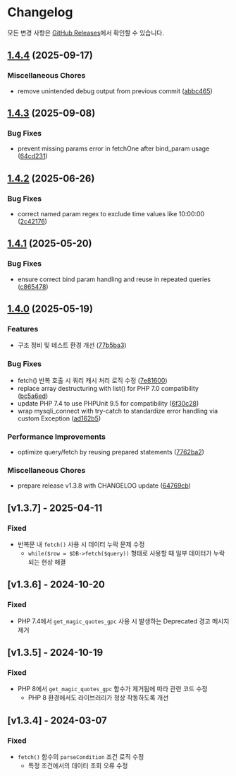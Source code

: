 # Changelog

모든 변경 사항은 [GitHub Releases](https://github.com/jonathanbak/mysqlilib/releases)에서 확인할 수 있습니다.

## [1.4.4](https://github.com/jonathanbak/mysqlilib/compare/v1.4.3...v1.4.4) (2025-09-17)


### Miscellaneous Chores

* remove unintended debug output from previous commit ([abbc465](https://github.com/jonathanbak/mysqlilib/commit/abbc465ba58faef1b7c6fbc18ab9d1ba2e91dbd4))

## [1.4.3](https://github.com/jonathanbak/mysqlilib/compare/v1.4.2...v1.4.3) (2025-09-08)


### Bug Fixes

* prevent missing params error in fetchOne after bind_param usage ([64cd231](https://github.com/jonathanbak/mysqlilib/commit/64cd231de4cb085d7aac32ad4cc755c020726b75))

## [1.4.2](https://github.com/jonathanbak/mysqlilib/compare/v1.4.1...v1.4.2) (2025-06-26)


### Bug Fixes

* correct named param regex to exclude time values like 10:00:00 ([2c42176](https://github.com/jonathanbak/mysqlilib/commit/2c421769765e32484d44e2c32e65bb5153b76d53))

## [1.4.1](https://github.com/jonathanbak/mysqlilib/compare/v1.4.0...v1.4.1) (2025-05-20)


### Bug Fixes

* ensure correct bind param handling and reuse in repeated queries ([c865478](https://github.com/jonathanbak/mysqlilib/commit/c865478651065ce74839bc5f9be1bfeefd40596d))

## [1.4.0](https://github.com/jonathanbak/mysqlilib/compare/v1.3.7...v1.4.0) (2025-05-19)


### Features

* 구조 정비 및 테스트 환경 개선 ([77b5ba3](https://github.com/jonathanbak/mysqlilib/commit/77b5ba3125b0fcbcab0669ea6c09fa83ad3a12d2))


### Bug Fixes

* fetch() 반복 호출 시 쿼리 캐시 처리 로직 수정 ([7e81600](https://github.com/jonathanbak/mysqlilib/commit/7e81600eec07d98a549e76f89612e3a0ede3eede))
* replace array destructuring with list() for PHP 7.0 compatibility ([bc5a6ed](https://github.com/jonathanbak/mysqlilib/commit/bc5a6edf4a36ded124f978cf43a627fdd2cbad26))
* update PHP 7.4 to use PHPUnit 9.5 for compatibility ([6f30c28](https://github.com/jonathanbak/mysqlilib/commit/6f30c289ac0c54e8aae8038f97bb3142f1f3eac0))
* wrap mysqli_connect with try-catch to standardize error handling via custom Exception ([ad162b5](https://github.com/jonathanbak/mysqlilib/commit/ad162b5d52a095e7b072c1ac73a9c95851b7a7f3))


### Performance Improvements

* optimize query/fetch by reusing prepared statements ([7762ba2](https://github.com/jonathanbak/mysqlilib/commit/7762ba202aa48187d2ef0da40771a41cd91a69d4))


### Miscellaneous Chores

* prepare release v1.3.8 with CHANGELOG update ([64769cb](https://github.com/jonathanbak/mysqlilib/commit/64769cbb757facdf1e81c1fb88740d354f8f728d))

## [v1.3.7] - 2025-04-11

### Fixed

- 반복문 내 `fetch()` 사용 시 데이터 누락 문제 수정
    - `while($row = $DB->fetch($query))` 형태로 사용할 때 일부 데이터가 누락되는 현상 해결

## [v1.3.6] - 2024-10-20

### Fixed

- PHP 7.4에서 `get_magic_quotes_gpc` 사용 시 발생하는 Deprecated 경고 메시지 제거

## [v1.3.5] - 2024-10-19

### Fixed

- PHP 8에서 `get_magic_quotes_gpc` 함수가 제거됨에 따라 관련 코드 수정
    - PHP 8 환경에서도 라이브러리가 정상 작동하도록 개선

## [v1.3.4] - 2024-03-07

### Fixed

- `fetch()` 함수의 `parseCondition` 조건 로직 수정
    - 특정 조건에서의 데이터 조회 오류 수정
